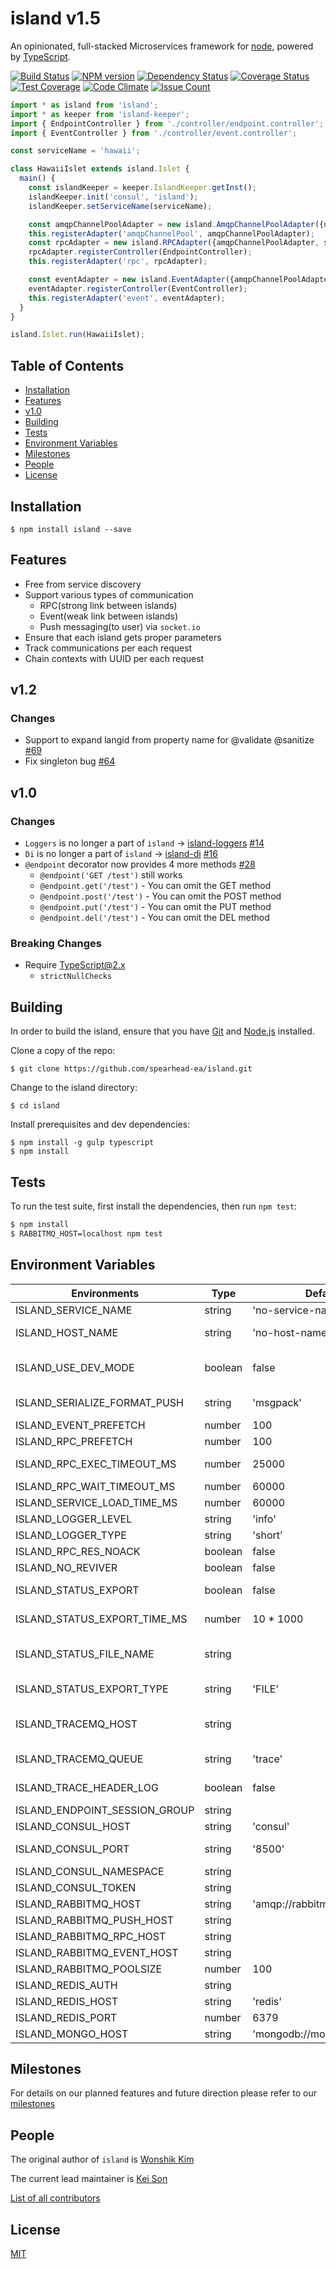 # island v1.5

An opinionated, full-stacked Microservices framework for [node](http://nodejs.org), powered by [TypeScript](https://github.com/microsoft/typescript).

[![Build Status][travis-image]][travis-url]
[![NPM version][npm-image]][npm-url]
[![Dependency Status][david-image]][david-url]
[![Coverage Status][coveralls-image]][coveralls-url]
[![Test Coverage][codeclimate-coverage]][codeclimate-url]
[![Code Climate][codeclimate-gpa]][codeclimate-url]
[![Issue Count][codeclimate-issue]][codeclimate-url]


```typescript
import * as island from 'island';
import * as keeper from 'island-keeper';
import { EndpointController } from './controller/endpoint.controller';
import { EventController } from './controller/event.controller';

const serviceName = 'hawaii';

class HawaiiIslet extends island.Islet {
  main() {
    const islandKeeper = keeper.IslandKeeper.getInst();
    islandKeeper.init('consul', 'island');
    islandKeeper.setServiceName(serviceName);

    const amqpChannelPoolAdapter = new island.AmqpChannelPoolAdapter({url: 'amqp://rabbitmq:5672'});
    this.registerAdapter('amqpChannelPool', amqpChannelPoolAdapter);
    const rpcAdapter = new island.RPCAdapter({amqpChannelPoolAdapter, serviceName});
    rpcAdapter.registerController(EndpointController);
    this.registerAdapter('rpc', rpcAdapter);

    const eventAdapter = new island.EventAdapter({amqpChannelPoolAdapter, serviceName});
    eventAdapter.registerController(EventController);
    this.registerAdapter('event', eventAdapter);
  }
}

island.Islet.run(HawaiiIslet);
```


## Table of Contents

  - [Installation](#installation)
  - [Features](#features)
  - [v1.0](#v1.0)
  - [Building](#building)
  - [Tests](#tests)
  - [Environment Variables](#environment+variables)
  - [Milestones](#milestones)
  - [People](#people)
  - [License](#license)


## Installation

```
$ npm install island --save
```


## Features

  - Free from service discovery
  - Support various types of communication
    - RPC(strong link between islands)
    - Event(weak link between islands)
    - Push messaging(to user) via `socket.io`
  - Ensure that each island gets proper parameters
  - Track communications per each request
  - Chain contexts with UUID per each request

## v1.2
 
### Changes

  - Support to expand langid from property name for @validate @sanitize [#69](https://github.com/spearhead-ea/island/issues/68)
  - Fix singleton bug [#64](https://github.com/spearhead-ea/island/pull/67)

## v1.0

### Changes

  - `Loggers` is no longer a part of `island` -> [island-loggers](https://github.com/spearhead-ea/island-loggers) [#14](https://github.com/spearhead-ea/island/issues/14)
  - `Di` is no longer a part of `island` -> [island-di](https://github.com/spearhead-ea/island-di) [#16](https://github.com/spearhead-ea/island/issues/16)
  - `@endpoint` decorator now provides 4 more methods [#28](https://github.com/spearhead-ea/island/issues/28)
    - `@endpoint('GET /test')` still works
    - `@endpoint.get('/test')` - You can omit the GET method
    - `@endpoint.post('/test')` - You can omit the POST method
    - `@endpoint.put('/test')` - You can omit the PUT method
    - `@endpoint.del('/test')` - You can omit the DEL method


### Breaking Changes

  - Require TypeScript@2.x
    - `strictNullChecks`


## Building

In order to build the island, ensure that you have [Git](http://git-scm.com/downloads) and [Node.js](http://nodejs.org/) installed.

Clone a copy of the repo:

```
$ git clone https://github.com/spearhead-ea/island.git
```

Change to the island directory:

```
$ cd island
```

Install prerequisites and dev dependencies:

```
$ npm install -g gulp typescript
$ npm install
```


## Tests

  To run the test suite, first install the dependencies, then run `npm test`:

```bash
$ npm install
$ RABBITMQ_HOST=localhost npm test
```


## Environment Variables

| Environments                  | Type    | Default                   | Notes                                                             | LegacyKeys               |
| ----------------------------- | ------- | ------------------------- | ----------------------------------------------------------------- | ------------------------ |
| ISLAND_SERVICE_NAME           | string  | 'no-service-name'         |                                                                   | 'SERVICE_NAME'           |
| ISLAND_HOST_NAME              | string  | 'no-host-name'            | TraceLog uses this as a name of node                              | 'HOSTNAME'               |
| ISLAND_USE_DEV_MODE           | boolean | false                     | When true, allows APIs which has options.developmentOnly          | 'USE_DEV_MODE'           |
| ISLAND_SERIALIZE_FORMAT_PUSH  | string  | 'msgpack'                 | currently able Push format json and msgpack                       | 'SERIALIZE_FORMAT_PUSH'  |
| ISLAND_EVENT_PREFETCH         | number  | 100                       |                                                                   | 'EVENT_PREFETCH'         |
| ISLAND_RPC_PREFETCH           | number  | 100                       | Count of RPC Prefetch                                             | 'RPC_PREFETCH'           |
| ISLAND_RPC_EXEC_TIMEOUT_MS    | number  | 25000                     | Timeout during RPC execution                                      |                          |
| ISLAND_RPC_WAIT_TIMEOUT_MS    | number  | 60000                     | Timeout during RPC call                                           |                          |
| ISLAND_SERVICE_LOAD_TIME_MS   | number  | 60000                     | Time to load service                                              |                          |
| ISLAND_LOGGER_LEVEL           | string  | 'info'                    | Log level for logger                                              |                          |
| ISLAND_LOGGER_TYPE            | string  | 'short'                   |                                                                   |                          |
| ISLAND_RPC_RES_NOACK          | boolean | false                     |                                                                   |                          |
| ISLAND_NO_REVIVER             | boolean | false                     |                                                                   | 'NO_REVIVER'             |
| ISLAND_STATUS_EXPORT          | boolean | false                     | If it is true, use island-status-exporter                         | 'STATUS_EXPORT'          |
| ISLAND_STATUS_EXPORT_TIME_MS  | number  | 10 * 1000                 | Time to save file for instance status                             | 'STATUS_EXPORT_TIME_MS'  |
| ISLAND_STATUS_FILE_NAME       | string  |                           | island-status-exporter uses this as a name for file               | 'STATUS_FILE_NAME'       |
| ISLAND_STATUS_EXPORT_TYPE     | string  | 'FILE'                    | status-exporter uses this type for saving data                    | 'STATUS_EXPORT_TYPE'     |
| ISLAND_TRACEMQ_HOST           | string  |                           | MQ(formatted by amqp URI) for TraceLog. If omitted it doesn't log |                          |
| ISLAND_TRACEMQ_QUEUE          | string  | 'trace'                   | A queue name to log TraceLog                                      |                          |
| ISLAND_TRACE_HEADER_LOG       | boolean | false                     | When true, add trace log to msg.header                            |                          |
| ISLAND_ENDPOINT_SESSION_GROUP | string  |                           |                                                                   | 'ENDPOINT_SESSION_GROUP' |
| ISLAND_CONSUL_HOST            | string  | 'consul'                  | The address of consul.                                            | 'CONSUL_HOST'            |
| ISLAND_CONSUL_PORT            | string  | '8500'                    | consul port. work with CONSUL_HOST                                | 'CONSUL_PORT'            |
| ISLAND_CONSUL_NAMESPACE       | string  |                           |                                                                   | 'CONSUL_NAMESPACE'       |
| ISLAND_CONSUL_TOKEN           | string  |                           |                                                                   | 'CONSUL_TOKEN'           |
| ISLAND_RABBITMQ_HOST          | string  | 'amqp://rabbitmq:5672'    | The address of rabbitmq.                                          | 'RABBITMQ_HOST'          |
| ISLAND_RABBITMQ_PUSH_HOST     | string  |                           |                                                                   | 'RABBITMQ_PUSH_HOST'     |
| ISLAND_RABBITMQ_RPC_HOST      | string  |                           |                                                                   | 'RABBITMQ_RPC_HOST'      |
| ISLAND_RABBITMQ_EVENT_HOST    | string  |                           |                                                                   | 'RABBITMQ_EVENT_HOST'    |
| ISLAND_RABBITMQ_POOLSIZE      | number  | 100                       |                                                                   | 'RABBITMQ_POOLSIZE'      |
| ISLAND_REDIS_AUTH             | string  |                           |                                                                   | 'REDIS_AUTH'             |
| ISLAND_REDIS_HOST             | string  | 'redis'                   | The address of redishost.                                         | 'REDIS_HOST'             |
| ISLAND_REDIS_PORT             | number  | 6379                      |                                                                   | 'REDIS_PORT'             |
| ISLAND_MONGO_HOST             | string  | 'mongodb://mongodb:27017' |                                                                   | 'MONGO_HOST'             |


## Milestones

For details on our planned features and future direction please refer to our [milestones](https://github.com/spearhead-ea/island/milestones)



## People

The original author of `island` is [Wonshik Kim](https://github.com/wokim)

The current lead maintainer is [Kei Son](https://github.com/heycalmdown)

[List of all contributors](https://github.com/spearhead-ea/island/graphs/contributors)



## License

  [MIT](LICENSE)


[travis-image]: https://api.travis-ci.org/spearhead-ea/island.svg?branch=release-1.0
[travis-url]: https://travis-ci.org/spearhead-ea/island
[npm-image]: https://badge.fury.io/js/island.svg
[npm-url]: http://badge.fury.io/js/island
[david-image]: https://david-dm.org/spearhead-ea/island/status.svg
[david-url]: https://david-dm.org/spearhead-ea/island
[coveralls-image]: https://coveralls.io/repos/github/spearhead-ea/island/badge.svg?branch=master
[coveralls-url]: https://coveralls.io/github/spearhead-ea/island?branch=master
[codeclimate-coverage]: https://codeclimate.com/github/spearhead-ea/island/badges/coverage.svg
[codeclimate-gpa]: https://codeclimate.com/github/spearhead-ea/island/badges/gpa.svg
[codeclimate-issue]: https://codeclimate.com/github/spearhead-ea/island/badges/issue_count.svg
[codeclimate-url]: https://codeclimate.com/github/spearhead-ea/island/coverage
